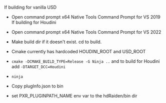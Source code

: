  If building for vanilla USD
 - Open command prompt x64 Native Tools Command Prompt for VS 2019
 If building for Houdini
 - Open command prompt x64 Native Tools Command Prompt for VS 2022

 - Make build dir if it doesn't exist. cd to build. 
 - Cmake currently has hardcoded HOUDINI_ROOT and USD_ROOT
 - `cmake -DCMAKE_BUILD_TYPE=Release -G Ninja ..` and to build for Houdini add `-DTARGET_DCC=Houdini`
 - `ninja`
 - Copy plugInfo.json to bin
 - set PXR_PLUGINPATH_NAME env var to the hdRaiden/bin dir
